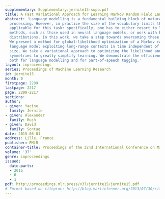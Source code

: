 ```yaml
---
supplementary: Supplementary:jernite15-supp.pdf
title: A Fast Variational Approach for Learning Markov Random Field Language Models
abstract: 'Language modelling is a fundamental building block of natural language
  processing. However, in practice the size of the vocabulary limits the distributions
  applicable for this task: specifically, one has to either resort to local optimization
  methods, such as those used in neural language models, or work with heavily constrained
  distributions. In this work, we take a step towards overcoming these difficulties.
  We present a method for global-likelihood optimization of a Markov random field
  language model exploiting long-range contexts in time independent of the corpus
  size. We take a variational approach to optimizing the likelihood and exploit underlying
  symmetries to greatly simplify learning. We demonstrate the efficiency of this method
  both for language modelling and for part-of-speech tagging.'
layout: inproceedings
series: Proceedings of Machine Learning Research
id: jernite15
month: 0
firstpage: 2209
lastpage: 2217
page: 2209-2217
sections: 
author:
- given: Yacine
  family: Jernite
- given: Alexander
  family: Rush
- given: David
  family: Sontag
date: 2015-06-01
address: Lille, France
publisher: PMLR
container-title: Proceedings of the 32nd International Conference on Machine Learning
volume: '37'
genre: inproceedings
issued:
  date-parts:
  - 2015
  - 6
  - 1
pdf: http://proceedings.mlr.press/v37/jernite15/jernite15.pdf
# Format based on citeproc: http://blog.martinfenner.org/2013/07/30/citeproc-yaml-for-bibliographies/
---
```

